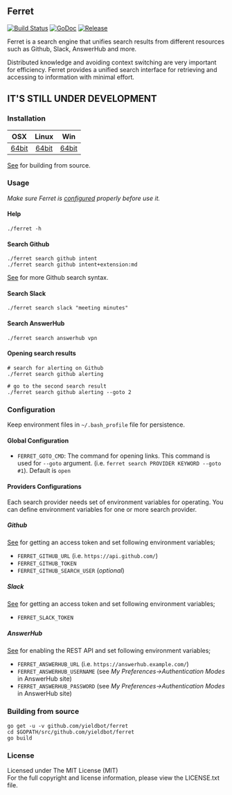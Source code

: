 ## Ferret

[![Build Status][travis-image]][travis-url] [![GoDoc][godoc-image]][godoc-url] [![Release][release-image]][release-url]

Ferret is a search engine that unifies search results from different resources
such as Github, Slack, AnswerHub and more.

Distributed knowledge and avoiding context switching are very important for
efficiency. Ferret provides a unified search interface for retrieving and
accessing to information with minimal effort.

## IT'S STILL UNDER DEVELOPMENT


### Installation

| OSX | Linux | Win |
|:---:|:---:|:---:|
| [64bit][download-darwin-amd64-url] | [64bit][download-linux-amd64-url] | [64bit][download-windows-amd64-url] |

[See](#building-from-source) for building from source.


### Usage

_Make sure Ferret is [configured](#configuration) properly before use it._

#### Help

```
./ferret -h
```

#### Search Github

```
./ferret search github intent
./ferret search github intent+extension:md
```

[See](https://developer.github.com/v3/search/) for more Github search syntax.

#### Search Slack

```
./ferret search slack "meeting minutes"
```

#### Search AnswerHub

```
./ferret search answerhub vpn
```

#### Opening search results

```
# search for alerting on Github
./ferret search github alerting

# go to the second search result
./ferret search github alerting --goto 2
```


### Configuration

Keep environment files in `~/.bash_profile` file for persistence.

#### Global Configuration

- `FERRET_GOTO_CMD`:
  The command for opening links. This command is used for `--goto` argument. 
  (i.e. `ferret search PROVIDER KEYWORD --goto #1`). Default is `open`

#### Providers Configurations

Each search provider needs set of environment variables for operating. You can 
define environment variables for one or more search provider.

##### Github

  [See](https://help.github.com/articles/creating-an-access-token-for-command-line-use/)
  for getting an access token and set following environment variables;

  * `FERRET_GITHUB_URL` (i.e. `https://api.github.com/`)
  * `FERRET_GITHUB_TOKEN`
  * `FERRET_GITHUB_SEARCH_USER` (*optional*)

##### Slack

  [See](https://api.slack.com/docs/oauth-test-tokens?team_id=T025F5Q7Y)
  for getting an access token and set following environment variables;

  * `FERRET_SLACK_TOKEN`

##### AnswerHub

  [See](http://docs.answerhub.com/articles/1444/how-to-enable-and-grant-use-of-the-rest-api.html)
  for enabling the REST API and set following environment variables;

  * `FERRET_ANSWERHUB_URL` (i.e. `https://answerhub.example.com/`)
  * `FERRET_ANSWERHUB_USERNAME` (see *My Preferences->Authentication Modes* in AnswerHub site)
  * `FERRET_ANSWERHUB_PASSWORD` (see *My Preferences->Authentication Modes* in AnswerHub site)


### Building from source

```
go get -u -v github.com/yieldbot/ferret
cd $GOPATH/src/github.com/yieldbot/ferret
go build
```


### License

Licensed under The MIT License (MIT)  
For the full copyright and license information, please view the LICENSE.txt file.


[travis-url]: https://travis-ci.org/yieldbot/ferret
[travis-image]: https://travis-ci.org/yieldbot/ferret.svg?branch=master

[godoc-url]: https://godoc.org/github.com/yieldbot/ferret
[godoc-image]: https://godoc.org/github.com/yieldbot/ferret?status.svg

[release-url]: https://github.com/yieldbot/ferret/releases/latest
[release-image]: https://img.shields.io/badge/release-1.0.0-blue.svg

[download-darwin-amd64-url]: https://github.com/yieldbot/fetter/releases/download/v1.0.0/fetter-darwin-amd64.zip
[download-linux-amd64-url]: https://github.com/yieldbot/fetter/releases/download/v1.0.0/fetter-linux-amd64.zip
[download-windows-amd64-url]: https://github.com/yieldbot/fetter/releases/download/v1.0.0/fetter-windows-amd64.zip